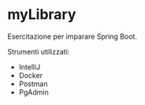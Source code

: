 # myLibrary
Esercitazione per imparare Spring Boot.

Strumenti utilizzati:
- IntelliJ
- Docker
- Postman
- PgAdmin

